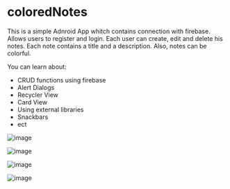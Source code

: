 # coloredNotes

This is a simple Adnroid App whitch contains connection with firebase.
Allows users to register and login.
Each user can create, edit and delete his notes. Each note contains a title and a description.
Also, notes can be colorful.

You can learn about:
- CRUD functions using firebase
- Alert Dialogs
- Recycler View
- Card View
- Using external libraries
- Snackbars
- ect

![image](https://github.com/pmoschos/coloredNotes/assets/133533759/9511fdcb-5f6c-4dc7-aa17-25c3967f7c4b)

![image](https://github.com/pmoschos/coloredNotes/assets/133533759/9579840c-e5c0-44e9-9d0a-6a3ff2e6c2a9)

![image](https://github.com/pmoschos/coloredNotes/assets/133533759/558d339f-1441-49ae-833a-8f94529a36d5)

![image](https://github.com/pmoschos/coloredNotes/assets/133533759/e59886f8-c6c9-4f0a-8a40-17cf06cd8f97)
